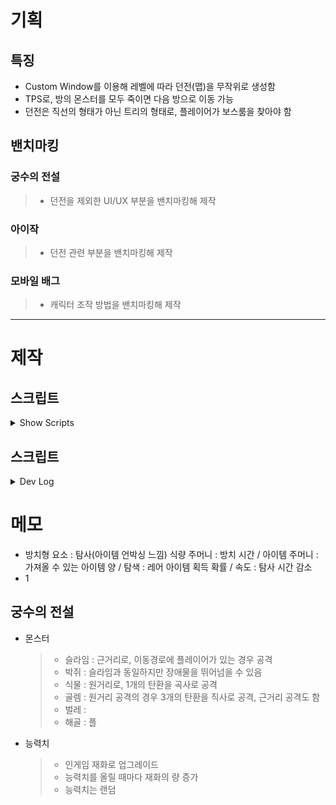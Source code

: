 # 기획
## 특징
- Custom Window를 이용해 레벨에 따라 던전(맵)을 무작위로 생성함
- TPS로, 방의 몬스터를 모두 죽이면 다음 방으로 이동 가능
- 던전은 직선의 형태가 아닌 트리의 형태로, 플레이어가 보스룸을 찾아야 함
## 밴치마킹
### 궁수의 전설
> - 던전을 제외한 UI/UX 부분을 밴치마킹해 제작
### 아이작
> - 던전 관련 부분을 밴치마킹해 제작
### 모바일 배그
> - 캐릭터 조작 방법을 밴치마킹해 제작
---
# 제작
## 스크립트
<details>
<summary>Show Scripts</summary>

> - Camera
>   > - CameraRatio : 디바이스의 해상도를 고정 해상도로 만들기 위한 스크립트
>   > - SpringArm : 카메라의 Rotation/Zoom을 구현하는 스크립트
>   > - 
> - Manager
>   > - Settings : 게임의 설정참에서 값을 조절할 수 있는 변수들을 관리하는 스크립트
>   > - DataManager : 게임의 데이터를 관리하는 스크립트로, JSON을 이용해 데이터를 관리
>   > - GameManager : 전반적인 게임을 관리하는 스크립트로, FSM을 이용해 게임을 관리하며 유일하게 Update문을 가지고 있음
> - Misc
>   > - DataClass : 구조체와 클래스를 한 번에 관리하기 위한 스크립트
>   > - Enums : enum을 한 번에 관리하기 위한 스크립트
>   > - EventHandler : 옵저버 패턴과 같이 특정 이벤트가 발생될 때 실행할 함수(메소드)를 관리하는 스크립트
>   > - Singleton : 싱글톤 패턴을 사용하기 위한 스크립트
> - Player
>   > - Player : 플레이어와 관련된 내용을 전반적으로 관리하는 스크립트
> - UI
>   > - CanvasRatio : CameraRatio에서 조절되는 해상도 만큼 Canvas의 크기를 조절하는 스크립트
> - 3
> - 
</details>


## 스크립트
<details>
<summary>Dev Log</summary>

> - [1일차](https://github.com/xcb00/Portfolios/blob/main/Folder/DevLog/ExitDungeon_01.md)
</details>






# 메모
- 방치형 요소 : 탐사(아이템 언박싱 느낌)
  식량 주머니 : 방치 시간 / 아이템 주머니 : 가져올 수 있는 아이템 양 / 탐색 : 레어 아이템 획득 확률 / 속도 : 탐사 시간 감소
- 1


## 궁수의 전설
- 몬스터
  > - 슬라임 : 근거리로, 이동경로에 플레이어가 있는 경우 공격
  > - 박쥐 : 슬라임과 동일하지만 장애물을 뛰어넘을 수 있음
  > - 식물 : 원거리로, 1개의 탄환을 곡사로 공격
  > - 골렘 : 원거리 공격의 경우 3개의 탄환을 직사로 공격, 근거리 공격도 함
  > - 벌레 :
  > - 해골 : 플
- 능력치
  > - 인게임 재화로 업그레이드
  > - 능력치를 올릴 때마다 재화의 량 증가
  > - 능력치는 랜덤

